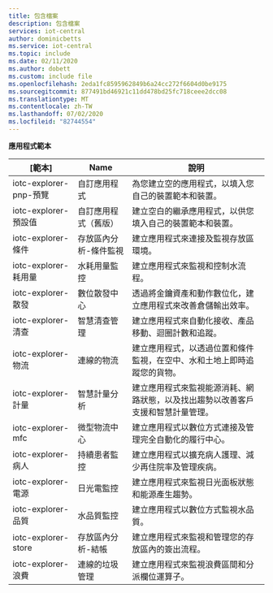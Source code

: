 ```yaml
---
title: 包含檔案
description: 包含檔案
services: iot-central
author: dominicbetts
ms.service: iot-central
ms.topic: include
ms.date: 02/11/2020
ms.author: dobett
ms.custom: include file
ms.openlocfilehash: 2eda1fc8595962849b6a24cc272f6604d0be9175
ms.sourcegitcommit: 877491bd46921c11dd478bd25fc718ceee2dcc08
ms.translationtype: MT
ms.contentlocale: zh-TW
ms.lasthandoff: 07/02/2020
ms.locfileid: "82744554"
---
```

**應用程式範本**

| [範本]                 | Name        | 說明 |
| ------------------------ | ----------- | ----------- |
| iotc-explorer-pnp-預覽         | 自訂應用程式 | 為您建立空的應用程式，以填入您自己的裝置範本和裝置。 |
| iotc-explorer-預設值             | 自訂應用程式（舊版） | 建立空白的繼承應用程式，以供您填入自己的裝置範本和裝置。
| iotc-explorer-條件           | 存放區內分析-條件監視 | 建立應用程式來連接及監視存放區環境。 |
| iotc-explorer-耗用量         | 水耗用量監控 | 建立應用程式來監視和控制水流程。 |
| iotc-explorer-散發        | 數位散發中心 | 透過將金鑰資產和動作數位化，建立應用程式來改善倉儲輸出效率。 |
| iotc-explorer-清查           | 智慧清查管理 | 建立應用程式來自動化接收、產品移動、迴圈計數和追蹤。 |
| iotc-explorer-物流           | 連線的物流 | 建立應用程式，以透過位置和條件監視，在空中、水和土地上即時追蹤您的貨物。 |
| iotc-explorer-計量               | 智慧計量分析 | 建立應用程式來監視能源消耗、網路狀態，以及找出趨勢以改善客戶支援和智慧計量管理。  |
| iotc-explorer-mfc                 | 微型物流中心 | 建立應用程式以數位方式連接及管理完全自動化的履行中心。 |
| iotc-explorer-病人             | 持續患者監控 | 建立應用程式以擴充病人護理、減少再住院率及管理疾病。 |
| iotc-explorer-電源               | 日光電監控 | 建立應用程式來監視日光面板狀態和能源產生趨勢。 |
| iotc-explorer-品質             | 水品質監控 | 建立應用程式以數位方式監視水品質。 |
| iotc-explorer-store               | 存放區內分析-結帳 | 建立應用程式來監視和管理您的存放區內的簽出流程。 |
| iotc-explorer-浪費               | 連線的垃圾管理 | 建立應用程式來監視浪費區間和分派欄位運算子。 |
